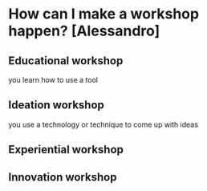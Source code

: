 # How can I make a workshop happen? [Alessandro]


## Educational workshop
you learn how to use a tool

## Ideation workshop
you use a technology or technique to come up with ideas

## Experiential workshop

## Innovation workshop